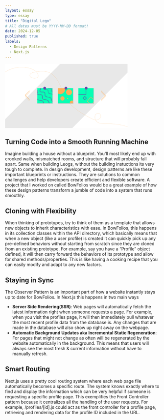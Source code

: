 ```yaml
---
layout: essay
type: essay
title: "Digital Lego"
# All dates must be YYYY-MM-DD format!
date: 2024-12-05
published: true
labels:
  - Design Patterns
  - Next.js
---
```


<img width="400px" class="rounded float-start pe-4" src="../img/designpatterns.png">



## Turning Code into a Smooth Running Machine

Imagine building a house without a blueprint. You'll most likely end up with crooked walls, mismatched rooms, and structure that will probably fall apart. Same when building Leogs, without the building instuctions its very tough to complete. In design development, design patterns are like these important blueprints or instructions. They are solutions to common challenges and help developers create efficient and flexible software. A project that I worked on called BowFolios would be a great example of how these design patterns transform a jumble of code into a system that runs smoothly. 

## Cloning with Flexibility

When thinking of prototypes, try to think of them as a template that allows new objects to inherit characteristics with ease. In BowFolios, this happens in its collection classes within the API directory, which basically means that when a new object (like a user profile) is created it can quickly pick up any pre-defined behaviors without starting from scratch since they are cloned from an existing prototype. For example, say you have a “Profile” object defined, it will then carry forward the behaviors of its prototype and allow for shared methods/properties. This is like having a cooking recipe that you can easily modify and adapt to any new factors. 

## Staying in Sync

The Observer Pattern is an important part of how a website instantly stays up to date for BowFolios. In Next.js this happens in two main ways
- **Server Side Rendering(SSR)**: Web pages will automatically fetch the latest information right when someone requests a page. For example, when you visit the profiles page, it will then immediately pull whatever the most recent profile data from the database is. Any changes that are made in the database will also show up right away on the webpage.
- **Automatic Background Updates aka Incremental Static Regeneration**: For pages that might not change as often will be regenerated by the website automatically in the background. This means that users will always see the most fresh & current information without have to manually refresh. 

## Smart Routing

Next.js uses a pretty cool routing system where each web page file automatically becomes a specific route. The system knows exactly where to find and display the information which can be very helpful if someone is requesting a specific profile page. This exemplifies the Front Controller pattern because it centralizes all the handling of the user requests. For example, /profiles/[id].js could act as the front controller for a profile page, retrieving and rendering data for the profile ID included in the URL.
